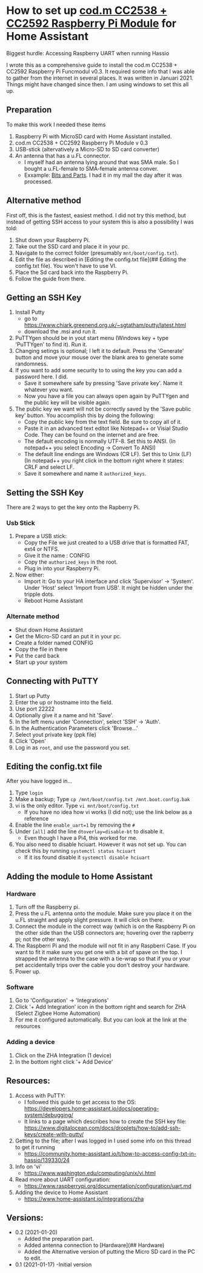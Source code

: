 # How to set up [cod.m CC2538 + CC2592 Raspberry Pi Module](https://shop.codm.de/automation/zigbee/29/zigbee-cc2538-raspberry-pi-modul) for Home Assistant

Biggest hurdle: Accessing Raspberry UART when running Hassio

I wrote this as a comprehensive guide to install the cod.m CC2538 + CC2592 Raspberry Pi Funcmodul v0.3.
It required some info that I was able to gather from the internet in several places. It was written in Januari 2021. Things might have changed since then.
I am using windows to set this all up.

## Preparation

To make this work I needed these items
1. Raspberry Pi with MicroSD card with Home Assistant installed.
2. cod.m CC2538 + CC2592 Raspberry Pi Module v 0.3
3. USB-stick (altervatively a Micro-SD to SD card converter)
4. An antenna that has a u.FL connector.
	- I myself had an antenna lying around that was SMA male. So I bought a u.FL-female to SMA-female antenna conver.
	- Exxample: [Bits and Parts](https://www.bitsandparts.nl/Verloopkabeltje-uFL-IPX-IPEX-female-naar-SMA-female-p111829). I had it in my mail the day after it was processed.

## Alternative method

First off, this is the fastest, easiest method. I did not try this method, but instead of getting SSH access to your system this is also a possibility I was told:

1. Shut down your Raspberry Pi.
2. Take out the SSD card and place it in your pc.
3. Navigate to the correct folder (presumably `mnt/boot/config.txt`).
4. Edit the file as described in [Editing the config.txt file](## Editing the config.txt file). You won't have to use VI.
5. Place the Sd card back into the Raspberry Pi.
6. Follow the guide from there.

## Getting an SSH Key

1. Install Putty
	- go to https://www.chiark.greenend.org.uk/~sgtatham/putty/latest.html
	- download the .msi and run it.
2. PuTTYgen should be in yout start menu (Windows key + type 'PuTTYgen' to find it). Run it.
3. Changing setings is optional; I left it to default. Press the 'Generate' button and move your mouse over the blank area to generate some randomness.
4. If you want to add some security to to using the key you can add a password here. I did. 
	- Save it somewhere safe by pressing 'Save private key'. Name it whatever you want.
	- Now you have a file you can always open again by PuTTYgen and the public key will be visible again.
5. The public key we want will not be correctly saved by the 'Save public key' button. You accomplish this by doing the following:
	- Copy the public key from the text field. Be sure to copy all of it. 
	- Paste it in an advanced text editot like Notepad++ or Visial Studio Code. They can be found on the internet and are free.
	- The default encoding is normally UTF-8. Set this to ANSI. (In notepad++ you select Encoding -> Convert To ANSI)
	- The default line endings are Windows (CR LF). Set this to Unix (LF) (In notepad++ you right click in the bottom right where it states: CRLF and select LF.
	- Save it somewhere and name it `authorized_keys`.

## Setting the SSH Key

There are 2 ways to get the key onto the Rapberry Pi.

### Usb Stick

1. Prepare a USB stick:
	- Copy the File we just created to a USB drive that is formatted FAT, ext4 or NTFS. 
	- Give it the name : CONFIG
	- Copy the `authorized_keys` in the root.
	- Plug in into your Raspberry Pi.
2. Now either:
	- Import it: Go to your HA interface and click 'Supervisor' -> 'System'. Under 'Host' select 'Import from USB'. It might be hidden under the tripple dots.
	- Reboot Home Assistant

### Alternate method

- Shut down Home Assistant
- Get the Micro-SD card an put it  in your pc.
- Create a folder named CONFIG
- Copy the file in there
- Put the card back
- Start up your system

## Connecting with PuTTY

1. Start up Putty
2. Enter the up or hostname into the field.
3. Use port 22222
4. Optionally give it a name and hit 'Save'.
5. In the left menu under 'Connection',  select 'SSH' -> 'Auth'. 
6. In the Authentication Parameters click 'Browse...'
7. Select yout private key (ppk file)
8. Click 'Open'
9. Log in as `root`, and use the password you set.

## Editing the config.txt file

After you have logged in...
1. Type `login`
2. Make a backup; Type `cp /mnt/boot/config.txt /mnt.boot.config.bak`
3. vi is the only editor. Type `vi mnt/boot/config.txt`
	- If you have no idea how vi works (I did not); use the link below as a reference
4. Enable the line `enable_uart=1` by removing the `#`
5. Under `[all]` add the line `dtoverlay=disable-bt` to disable it.
	- Even though I have a Pi4, this worked for me.
6. You also need to disable hciuart. However it was not set up. You can check this by running `systemctl status hciuart`
	- If it iss found disable it `systemctl disable hciuart`

## Adding the module to Home Assistant

### Hardware

1. Turn off the Raspberry pi.
2. Press the u.FL antenna onto the module. Make sure you place it on the u.FL straight and apply slight pressure. It will click on there.
3. Connect the module in the correct way (which is on the Raspberry Pi on the other side than the USB connectors are; hovering over the rapberry pi; not the other way).
4. The Raspberri Pi and the module will not fit in any Raspberri Case. If you want to fit it make sure you get one with a bit of spave on the top. I strapped the antenna to the case with a tie-wrap so that if you or your pet accidentally trips over the cable you don't destroy your hardware.
5. Power up.

### Software

1. Go to 'Configuration' -> 'Integrations' 
2. Click '+ Add Integration' icon in the bottom right and search for ZHA (Select Zigbee Home Automation)
3. For me it configured automatically. But you can look at the link at the resources

### Adding a device

1. Click on the ZHA Integration (1 device)
2. In the bottom right click '+ Add Device'

## Resources:

1. Access with PuTTY:
	- I followed this guide to get access to the OS:
	https://developers.home-assistant.io/docs/operating-system/debugging/
	- It links to a page which describes how to create the SSH key file:
	https://www.digitalocean.com/docs/droplets/how-to/add-ssh-keys/create-with-putty/
2. Getting to the file; after I was logged in I used some info on this thread to get it running
	- https://community.home-assistant.io/t/how-to-access-config-txt-in-hassio/139330/24
3. Info on 'vi'
	- https://www.washington.edu/computing/unix/vi.html
4. Read more about UART configuration:
	- https://www.raspberrypi.org/documentation/configuration/uart.md
5. Adding the device to Home Assistant
	- https://www.home-assistant.io/integrations/zha
	
## Versions:
- 0.2 (2021-01-20)
	- Added the preparation part.
	- Added antenna connection to [Hardware](## Hardware)
	- Added the Alternative version of putting the Micro SD card in the PC to edit.
- 0.1 (2021-01-17) 
	-Initial version 
